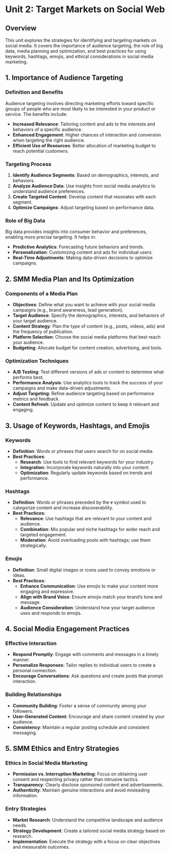 # Unit 2: Target Markets on Social Web

## Overview

This unit explores the strategies for identifying and targeting markets on social media. It covers the importance of audience targeting, the role of big data, media planning and optimization, and best practices for using keywords, hashtags, emojis, and ethical considerations in social media marketing.

## 1. Importance of Audience Targeting

### **Definition and Benefits**
Audience targeting involves directing marketing efforts toward specific groups of people who are most likely to be interested in your product or service. The benefits include:
- **Increased Relevance**: Tailoring content and ads to the interests and behaviors of a specific audience.
- **Enhanced Engagement**: Higher chances of interaction and conversion when targeting the right audience.
- **Efficient Use of Resources**: Better allocation of marketing budget to reach potential customers.

### **Targeting Process**
1. **Identify Audience Segments**: Based on demographics, interests, and behaviors.
2. **Analyze Audience Data**: Use insights from social media analytics to understand audience preferences.
3. **Create Targeted Content**: Develop content that resonates with each segment.
4. **Optimize Campaigns**: Adjust targeting based on performance data.

### **Role of Big Data**
Big data provides insights into consumer behavior and preferences, enabling more precise targeting. It helps in:
- **Predictive Analytics**: Forecasting future behaviors and trends.
- **Personalization**: Customizing content and ads for individual users.
- **Real-Time Adjustments**: Making data-driven decisions to optimize campaigns.

## 2. SMM Media Plan and Its Optimization

### **Components of a Media Plan**
- **Objectives**: Define what you want to achieve with your social media campaigns (e.g., brand awareness, lead generation).
- **Target Audience**: Specify the demographics, interests, and behaviors of your target audience.
- **Content Strategy**: Plan the type of content (e.g., posts, videos, ads) and the frequency of publication.
- **Platform Selection**: Choose the social media platforms that best reach your audience.
- **Budgeting**: Allocate budget for content creation, advertising, and tools.

### **Optimization Techniques**
- **A/B Testing**: Test different versions of ads or content to determine what performs best.
- **Performance Analysis**: Use analytics tools to track the success of your campaigns and make data-driven adjustments.
- **Adjust Targeting**: Refine audience targeting based on performance metrics and feedback.
- **Content Refresh**: Update and optimize content to keep it relevant and engaging.

## 3. Usage of Keywords, Hashtags, and Emojis

### **Keywords**
- **Definition**: Words or phrases that users search for on social media.
- **Best Practices**:
  - **Research**: Use tools to find relevant keywords for your industry.
  - **Integration**: Incorporate keywords naturally into your content.
  - **Optimization**: Regularly update keywords based on trends and performance.

### **Hashtags**
- **Definition**: Words or phrases preceded by the `#` symbol used to categorize content and increase discoverability.
- **Best Practices**:
  - **Relevance**: Use hashtags that are relevant to your content and audience.
  - **Combination**: Mix popular and niche hashtags for wider reach and targeted engagement.
  - **Moderation**: Avoid overloading posts with hashtags; use them strategically.

### **Emojis**
- **Definition**: Small digital images or icons used to convey emotions or ideas.
- **Best Practices**:
  - **Enhance Communication**: Use emojis to make your content more engaging and expressive.
  - **Align with Brand Voice**: Ensure emojis match your brand’s tone and message.
  - **Audience Consideration**: Understand how your target audience uses and responds to emojis.

## 4. Social Media Engagement Practices

### **Effective Interaction**
- **Respond Promptly**: Engage with comments and messages in a timely manner.
- **Personalize Responses**: Tailor replies to individual users to create a personal connection.
- **Encourage Conversations**: Ask questions and create posts that prompt interaction.

### **Building Relationships**
- **Community Building**: Foster a sense of community among your followers.
- **User-Generated Content**: Encourage and share content created by your audience.
- **Consistency**: Maintain a regular posting schedule and consistent messaging.

## 5. SMM Ethics and Entry Strategies

### **Ethics in Social Media Marketing**
- **Permission vs. Interruption Marketing**: Focus on obtaining user consent and respecting privacy rather than intrusive tactics.
- **Transparency**: Clearly disclose sponsored content and advertisements.
- **Authenticity**: Maintain genuine interactions and avoid misleading information.

### **Entry Strategies**
- **Market Research**: Understand the competitive landscape and audience needs.
- **Strategy Development**: Create a tailored social media strategy based on research.
- **Implementation**: Execute the strategy with a focus on clear objectives and measurable outcomes.

